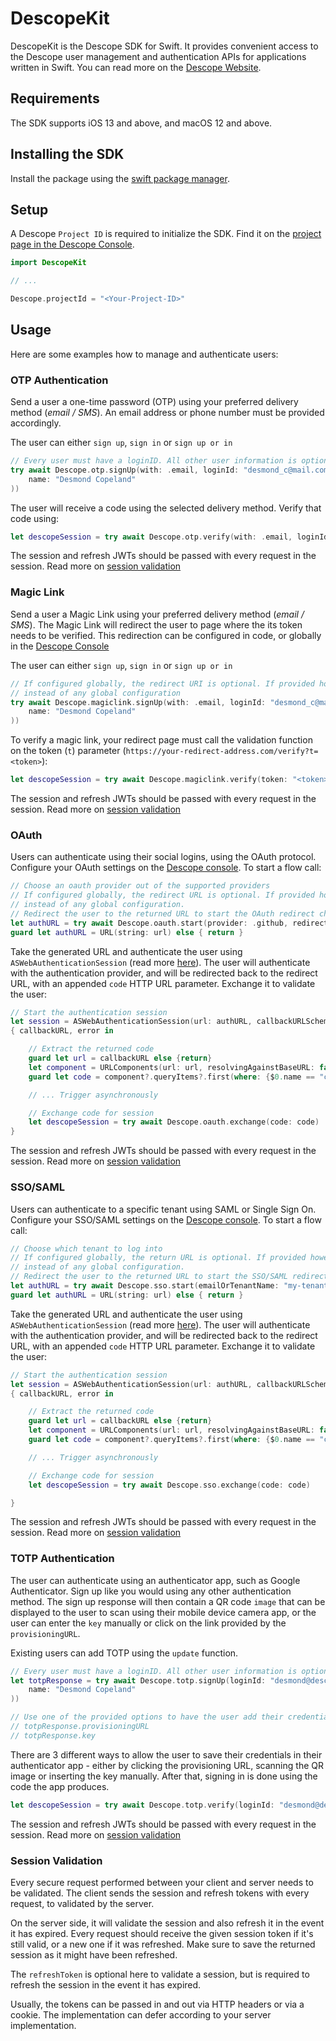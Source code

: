 # DescopeKit

DescopeKit is the Descope SDK for Swift. It provides convenient access to the Descope user management and authentication APIs
for applications written in Swift. You can read more on the [Descope Website](https://descope.com).

## Requirements

The SDK supports iOS 13 and above, and macOS 12 and above.

## Installing the SDK

Install the package using the [swift package manager](https://www.swift.org/package-manager/).

## Setup

A Descope `Project ID` is required to initialize the SDK. Find it on the
[project page in the Descope Console](https://app.descope.com/settings/project).

```swift
import DescopeKit

// ...

Descope.projectId = "<Your-Project-ID>"

```

## Usage

Here are some examples how to manage and authenticate users:

### OTP Authentication

Send a user a one-time password (OTP) using your preferred delivery method (_email / SMS_). An email address or phone number must be provided accordingly.

The user can either `sign up`, `sign in` or `sign up or in`

```swift
// Every user must have a loginID. All other user information is optional
try await Descope.otp.signUp(with: .email, loginId: "desmond_c@mail.com", user: User(
    name: "Desmond Copeland"
))
```

The user will receive a code using the selected delivery method. Verify that code using:

```swift
let descopeSession = try await Descope.otp.verify(with: .email, loginId: "desmond_c@mail.com", code: "123456")
```

The session and refresh JWTs should be passed with every request in the session. Read more on [session validation](#session-validation)

### Magic Link

Send a user a Magic Link using your preferred delivery method (_email / SMS_).
The Magic Link will redirect the user to page where the its token needs to be verified.
This redirection can be configured in code, or globally in the [Descope Console](https://app.descope.com/settings/authentication/magiclink)

The user can either `sign up`, `sign in` or `sign up or in`

```swift
// If configured globally, the redirect URI is optional. If provided however, it will be used
// instead of any global configuration
try await Descope.magiclink.signUp(with: .email, loginId: "desmond_c@mail.com", user: User(
    name: "Desmond Copeland"
))
```

To verify a magic link, your redirect page must call the validation function on the token (`t`) parameter (`https://your-redirect-address.com/verify?t=<token>`):

```swift
let descopeSession = try await Descope.magiclink.verify(token: "<token>")
```


The session and refresh JWTs should be passed with every request in the session. Read more on [session validation](#session-validation)

### OAuth

Users can authenticate using their social logins, using the OAuth protocol. Configure your OAuth settings on the [Descope console](https://app.descope.com/settings/authentication/social). To start a flow call:

```swift
// Choose an oauth provider out of the supported providers
// If configured globally, the redirect URL is optional. If provided however, it will be used
// instead of any global configuration.
// Redirect the user to the returned URL to start the OAuth redirect chain
let authURL = try await Descope.oauth.start(provider: .github, redirectURL: "exampleauthschema://my-app.com/handle-oauth")
guard let authURL = URL(string: url) else { return }
```

Take the generated URL and authenticate the user using `ASWebAuthenticationSession` (read more [here](https://developer.apple.com/documentation/authenticationservices/authenticating_a_user_through_a_web_service)).
The user will authenticate with the authentication provider, and will be redirected back to the redirect URL, with an appended `code` HTTP URL parameter. Exchange it to validate the user:

```swift
// Start the authentication session
let session = ASWebAuthenticationSession(url: authURL, callbackURLScheme: "exampleauthschema")
{ callbackURL, error in

    // Extract the returned code
    guard let url = callbackURL else {return}
    let component = URLComponents(url: url, resolvingAgainstBaseURL: false)
    guard let code = component?.queryItems?.first(where: {$0.name == "code"})?.value else { return }

    // ... Trigger asynchronously

    // Exchange code for session
    let descopeSession = try await Descope.oauth.exchange(code: code)
}
```

The session and refresh JWTs should be passed with every request in the session. Read more on [session validation](#session-validation)

### SSO/SAML

Users can authenticate to a specific tenant using SAML or Single Sign On. Configure your SSO/SAML settings on the [Descope console](https://app.descope.com/settings/authentication/sso). To start a flow call:

```swift
// Choose which tenant to log into
// If configured globally, the return URL is optional. If provided however, it will be used
// instead of any global configuration.
// Redirect the user to the returned URL to start the SSO/SAML redirect chain
let authURL = try await Descope.sso.start(emailOrTenantName: "my-tenant-ID", redirectURL: "exampleauthschema://my-app.com/handle-saml")
guard let authURL = URL(string: url) else { return }
```

Take the generated URL and authenticate the user using `ASWebAuthenticationSession` (read more [here](https://developer.apple.com/documentation/authenticationservices/authenticating_a_user_through_a_web_service)).
The user will authenticate with the authentication provider, and will be redirected back to the redirect URL, with an appended `code` HTTP URL parameter. Exchange it to validate the user:

```swift
// Start the authentication session
let session = ASWebAuthenticationSession(url: authURL, callbackURLScheme: "exampleauthschema")
{ callbackURL, error in

    // Extract the returned code
    guard let url = callbackURL else {return}
    let component = URLComponents(url: url, resolvingAgainstBaseURL: false)
    guard let code = component?.queryItems?.first(where: {$0.name == "code"})?.value else { return }

    // ... Trigger asynchronously

    // Exchange code for session
    let descopeSession = try await Descope.sso.exchange(code: code)

}
```

The session and refresh JWTs should be passed with every request in the session. Read more on [session validation](#session-validation)

### TOTP Authentication

The user can authenticate using an authenticator app, such as Google Authenticator.
Sign up like you would using any other authentication method. The sign up response
will then contain a QR code `image` that can be displayed to the user to scan using
their mobile device camera app, or the user can enter the `key` manually or click
on the link provided by the `provisioningURL`.

Existing users can add TOTP using the `update` function.

```swift
// Every user must have a loginID. All other user information is optional
let totpResponse = try await Descope.totp.signUp(loginId: "desmond@descope.com", user: User(
    name: "Desmond Copeland"
))

// Use one of the provided options to have the user add their credentials to the authenticator
// totpResponse.provisioningURL
// totpResponse.key
```

There are 3 different ways to allow the user to save their credentials in
their authenticator app - either by clicking the provisioning URL, scanning the QR
image or inserting the key manually. After that, signing in is done using the code
the app produces.

```swift
let descopeSession = try await Descope.totp.verify(loginId: "desmond@descope.com", code: "123456")
```

The session and refresh JWTs should be passed with every request in the session. Read more on [session validation](#session-validation)

### Session Validation

Every secure request performed between your client and server needs to be validated. The client sends
the session and refresh tokens with every request, to validated by the server.

On the server side, it will validate the session and also refresh it in the event it has expired.
Every request should receive the given session token if it's still valid, or a new one if it was refreshed.
Make sure to save the returned session as it might have been refreshed.

The `refreshToken` is optional here to validate a session, but is required to refresh the session in the event it has expired.

Usually, the tokens can be passed in and out via HTTP headers or via a cookie.
The implementation can defer according to your server implementation.
